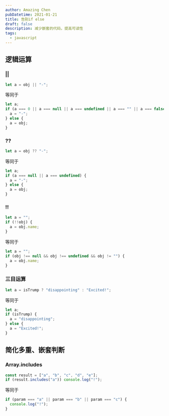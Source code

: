 ```yaml
---
author: Amazing Chen
pubDatetime: 2021-01-21
title: 告别if else
draft: false
description: 减少嵌套的代码，提高可读性
tags:
  - javascript
---
```


## 逻辑运算

### ||

```js
let a = obj || "-";
```

等同于

```js
let a;
if (a === 0 || a === null || a === undefined || a === "" || a === false) {
  a = "-";
} else {
  a = obj;
}
```

### ??

```js
let a = obj ?? "-";
```

等同于

```js
let a;
if (a === null || a === undefined) {
  a = "-";
} else {
  a = obj;
}
```

### &#33;&#33;

```js
let a = "";
if (!!obj) {
  a = obj.name;
}
```

等同于

```js
let a = "";
if (obj !== null && obj !== undefined && obj != "") {
  a = obj.name;
}
```

### 三目运算

```js
let a = isTrump ? "disappointing" : "Excited!";
```

等同于

```js
let a;
if (isTrump) {
  a = "disappointing";
} else {
  a = "Excited!";
}
```

## 简化多重、嵌套判断

### Array.includes

```js
const result = ["a", "b", "c", "d", "e"];
if (result.includes("a")) console.log("!");
```

等同于

```js
if (param === "a" || param === "b" || param === "c") {
  console.log("!");
}
```
